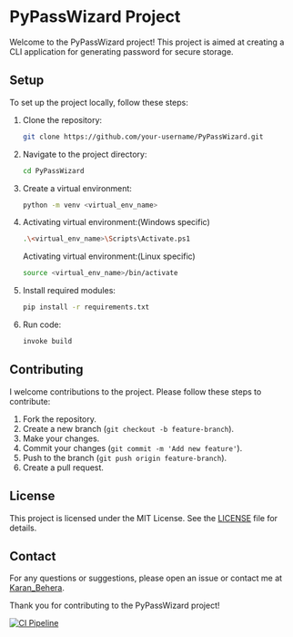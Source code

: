 # PyPassWizard Project

Welcome to the PyPassWizard project! This project is aimed at creating a CLI application for generating password for secure storage.

## Setup

To set up the project locally, follow these steps:

1. Clone the repository:
    ```bash
    git clone https://github.com/your-username/PyPassWizard.git
    ```
2. Navigate to the project directory:
    ```bash
    cd PyPassWizard
    ```
3. Create a virtual environment:
    ```bash
    python -m venv <virtual_env_name>
    ```
4. Activating virtual environment:(Windows specific)
    ```bash
    .\<virtual_env_name>\Scripts\Activate.ps1
    ```
    Activating virtual environment:(Linux specific)
     ```bash
    source <virtual_env_name>/bin/activate
    ```
5. Install required modules:
    ```bash
    pip install -r requirements.txt 
    ```
6. Run code:
    ```bash
    invoke build
    ```

## Contributing

I welcome contributions to the project. Please follow these steps to contribute:

1. Fork the repository.
2. Create a new branch (`git checkout -b feature-branch`).
3. Make your changes.
4. Commit your changes (`git commit -m 'Add new feature'`).
5. Push to the branch (`git push origin feature-branch`).
6. Create a pull request.

## License

This project is licensed under the MIT License. See the [LICENSE](LICENSE) file for details.

## Contact

For any questions or suggestions, please open an issue or contact me at [Karan_Behera](mailto:karan.behera366@gmail.com).

Thank you for contributing to the PyPassWizard project!


[![CI Pipeline](https://github.com/0Mr-Panda0/PyPassWizard/actions/workflows/main.yml/badge.svg)](https://github.com/0Mr-Panda0/PyPassWizard/actions/workflows/main.yml)
